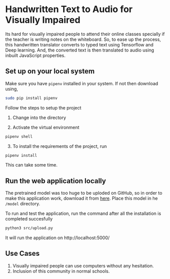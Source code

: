 # Handwritten Text to Audio for Visually Impaired

Its hard for visually impaired people to attend their online classes specially if the teacher is writing notes on the whiteboard. So, to ease up the process, this handwritten translator converts to typed text using Tensorflow and Deep learning. And, the converted text is then translated to audio using inbuilt JavaScript properties.

## Set up on your local system

Make sure you have `pipenv` installed in your system. If not then download using,

``` bash
sudo pip install pipenv
```
Follow the steps to setup the project
1. Change into the directory

2. Activate the virtual environment
``` bash
pipenv shell
```
3. To install the requirements of the project, run 

``` bash
pipenv install
```
This can take some time.

## Run the web application locally
The pretrained model was too huge to be uploded on GitHub, so in order to make this application work, download it from [here](https://drive.google.com/file/d/1KqbIoF-48YAJXQuMNKe8LQ2plZJ6taIR/view?usp=sharing). Place this model in he `/model` directory. 

To run and test the application, run the command after all the installation is completed succesfully

``` bash
python3 src/upload.py
```
It will run the application on http://localhost:5000/


## Use Cases
1. Visually impaired people can use computers without any hesitation.
2. Inclusion of this community in normal schools.
